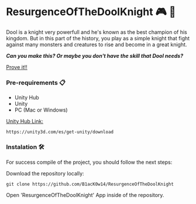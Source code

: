 # ResurgenceOfTheDoolKnight 🎮 👾
Dool is a knight very powerfull and he's known as the best champion of his kingdom. But in this part of the history, you play as a simple knight that fight against many monsters and creatures to rise and become in a great knight. 

***Can you make this? Or maybe you don't have the skill that Dool needs?*** 

<ins>Prove it<ins>!!

### Pre-requirements   📋
* Unity Hub
* Unity
* PC (Mac or Windows)

<ins>Unity Hub Link<ins>:

```
https://unity3d.com/es/get-unity/download
```

### Instalation  🛠️
For success compile of the project, you should follow the next steps:

Download the repository locally:
```
git clone https://github.com/B1acK0w14/ResurgenceOfTheDoolKnight
```
Open 'ResurgenceOfTheDoolKnight' App inside of the repository.
